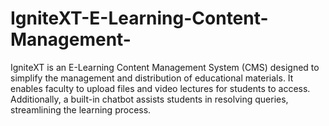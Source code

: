 # IgniteXT-E-Learning-Content-Management-
IgniteXT is an E-Learning Content Management System (CMS) designed to simplify the management and distribution of educational materials. It enables faculty to upload files and video lectures for students to access. Additionally, a built-in chatbot assists students in resolving queries, streamlining the learning process.
